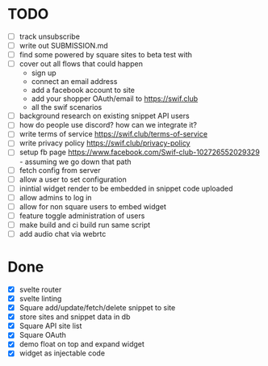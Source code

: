 # TODO

- [ ] track unsubscribe
- [ ] write out SUBMISSION.md
- [ ] find some powered by square sites to beta test with
- [ ] cover out all flows that could happen
  - sign up
  - connect an email address
  - add a facebook account to site
  - add your shopper OAuth/email to https://swif.club
  - all the swif scenarios
- [ ] background research on existing snippet API users
- [ ] how do people use discord? how can we integrate it?
- [ ] write terms of service https://swif.club/terms-of-service
- [ ] write privacy policy https://swif.club/privacy-policy
- [ ] setup fb page https://www.facebook.com/Swif-club-102726552029329 - assuming we go down that path
- [ ] fetch config from server
- [ ] allow a user to set configuration
- [ ] inintial widget render to be embedded in snippet code uploaded
- [ ] allow admins to log in
- [ ] allow for non square users to embed widget
- [ ] feature toggle administration of users
- [ ] make build and ci build run same script
- [ ] add audio chat via webrtc

# Done

- [x] svelte router
- [x] svelte linting
- [x] Square add/update/fetch/delete snippet to site
- [x] store sites and snippet data in db
- [x] Square API site list
- [x] Square OAuth
- [x] demo float on top and expand widget
- [x] widget as injectable code
